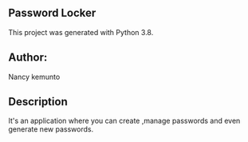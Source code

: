##  Password Locker

This project was generated with Python 3.8.

##  Author:

Nancy kemunto

##  Description

It's an application where you can create ,manage passwords and even generate new passwords.


